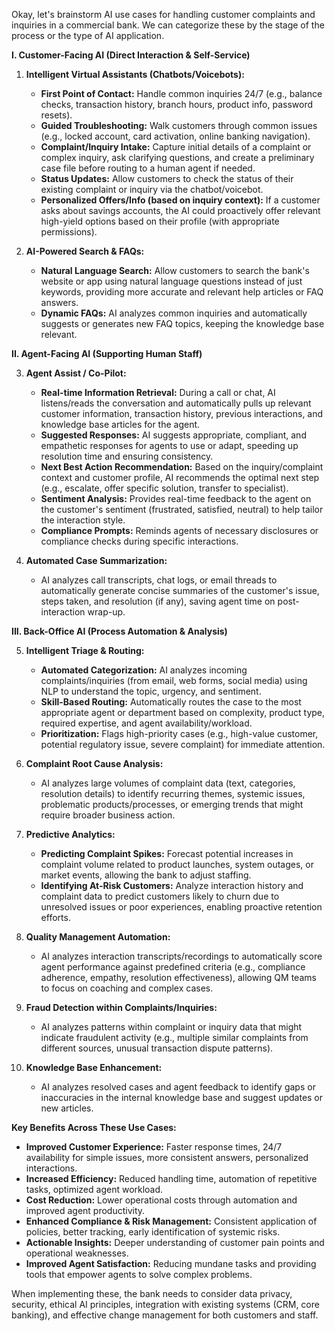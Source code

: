 Okay, let's brainstorm AI use cases for handling customer complaints and inquiries in a commercial bank. We can categorize these by the stage of the process or the type of AI application.

**I. Customer-Facing AI (Direct Interaction & Self-Service)**

1.  **Intelligent Virtual Assistants (Chatbots/Voicebots):**
    *   **First Point of Contact:** Handle common inquiries 24/7 (e.g., balance checks, transaction history, branch hours, product info, password resets).
    *   **Guided Troubleshooting:** Walk customers through common issues (e.g., locked account, card activation, online banking navigation).
    *   **Complaint/Inquiry Intake:** Capture initial details of a complaint or complex inquiry, ask clarifying questions, and create a preliminary case file before routing to a human agent if needed.
    *   **Status Updates:** Allow customers to check the status of their existing complaint or inquiry via the chatbot/voicebot.
    *   **Personalized Offers/Info (based on inquiry context):** If a customer asks about savings accounts, the AI could proactively offer relevant high-yield options based on their profile (with appropriate permissions).

2.  **AI-Powered Search & FAQs:**
    *   **Natural Language Search:** Allow customers to search the bank's website or app using natural language questions instead of just keywords, providing more accurate and relevant help articles or FAQ answers.
    *   **Dynamic FAQs:** AI analyzes common inquiries and automatically suggests or generates new FAQ topics, keeping the knowledge base relevant.

**II. Agent-Facing AI (Supporting Human Staff)**

3.  **Agent Assist / Co-Pilot:**
    *   **Real-time Information Retrieval:** During a call or chat, AI listens/reads the conversation and automatically pulls up relevant customer information, transaction history, previous interactions, and knowledge base articles for the agent.
    *   **Suggested Responses:** AI suggests appropriate, compliant, and empathetic responses for agents to use or adapt, speeding up resolution time and ensuring consistency.
    *   **Next Best Action Recommendation:** Based on the inquiry/complaint context and customer profile, AI recommends the optimal next step (e.g., escalate, offer specific solution, transfer to specialist).
    *   **Sentiment Analysis:** Provides real-time feedback to the agent on the customer's sentiment (frustrated, satisfied, neutral) to help tailor the interaction style.
    *   **Compliance Prompts:** Reminds agents of necessary disclosures or compliance checks during specific interactions.

4.  **Automated Case Summarization:**
    *   AI analyzes call transcripts, chat logs, or email threads to automatically generate concise summaries of the customer's issue, steps taken, and resolution (if any), saving agent time on post-interaction wrap-up.

**III. Back-Office AI (Process Automation & Analysis)**

5.  **Intelligent Triage & Routing:**
    *   **Automated Categorization:** AI analyzes incoming complaints/inquiries (from email, web forms, social media) using NLP to understand the topic, urgency, and sentiment.
    *   **Skill-Based Routing:** Automatically routes the case to the most appropriate agent or department based on complexity, product type, required expertise, and agent availability/workload.
    *   **Prioritization:** Flags high-priority cases (e.g., high-value customer, potential regulatory issue, severe complaint) for immediate attention.

6.  **Complaint Root Cause Analysis:**
    *   AI analyzes large volumes of complaint data (text, categories, resolution details) to identify recurring themes, systemic issues, problematic products/processes, or emerging trends that might require broader business action.

7.  **Predictive Analytics:**
    *   **Predicting Complaint Spikes:** Forecast potential increases in complaint volume related to product launches, system outages, or market events, allowing the bank to adjust staffing.
    *   **Identifying At-Risk Customers:** Analyze interaction history and complaint data to predict customers likely to churn due to unresolved issues or poor experiences, enabling proactive retention efforts.

8.  **Quality Management Automation:**
    *   AI analyzes interaction transcripts/recordings to automatically score agent performance against predefined criteria (e.g., compliance adherence, empathy, resolution effectiveness), allowing QM teams to focus on coaching and complex cases.

9.  **Fraud Detection within Complaints/Inquiries:**
    *   AI analyzes patterns within complaint or inquiry data that might indicate fraudulent activity (e.g., multiple similar complaints from different sources, unusual transaction dispute patterns).

10. **Knowledge Base Enhancement:**
    *   AI analyzes resolved cases and agent feedback to identify gaps or inaccuracies in the internal knowledge base and suggest updates or new articles.

**Key Benefits Across These Use Cases:**

*   **Improved Customer Experience:** Faster response times, 24/7 availability for simple issues, more consistent answers, personalized interactions.
*   **Increased Efficiency:** Reduced handling time, automation of repetitive tasks, optimized agent workload.
*   **Cost Reduction:** Lower operational costs through automation and improved agent productivity.
*   **Enhanced Compliance & Risk Management:** Consistent application of policies, better tracking, early identification of systemic risks.
*   **Actionable Insights:** Deeper understanding of customer pain points and operational weaknesses.
*   **Improved Agent Satisfaction:** Reducing mundane tasks and providing tools that empower agents to solve complex problems.

When implementing these, the bank needs to consider data privacy, security, ethical AI principles, integration with existing systems (CRM, core banking), and effective change management for both customers and staff.
